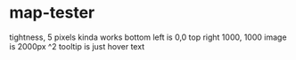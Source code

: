 # map-tester

tightness, 5 pixels kinda works
bottom left is 0,0 top right 1000, 1000
image is 2000px ^2
tooltip is just hover text